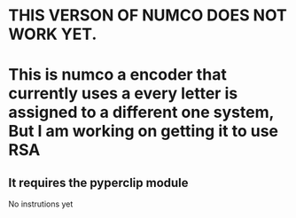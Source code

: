 # THIS VERSON OF NUMCO DOES NOT WORK YET.
# This is numco a encoder that currently uses a every letter is assigned to a different one system, But I am working on getting it to use RSA
## It requires the pyperclip module

No instrutions yet

